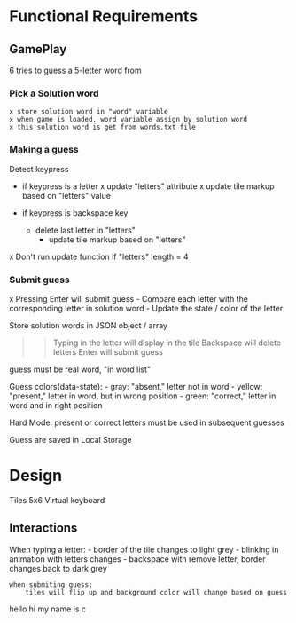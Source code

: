 # Functional Requirements

## GamePlay

6 tries to guess a 5-letter word from

### Pick a Solution word
    x store solution word in "word" variable
    x when game is loaded, word variable assign by solution word
    x this solution word is get from words.txt file


### Making a guess

Detect keypress

 - if keypress is a letter
  x update "letters" attribute
    x update tile markup based on "letters" value

- if keypress is backspace key
    - delete last letter in "letters"
        - update tile markup based on "letters"

x Don't run update function if "letters" length = 4

### Submit guess

x Pressing Enter will submit guess
    - Compare each letter with the corresponding letter in solution word
    - Update the state / color of the letter

Store solution words in JSON object / array

>> Typing in the letter will display in the tile
>> Backspace will delete letters
>> Enter will submit guess

guess must be real word, "in word list"

Guess colors(data-state):
    - gray: "absent," letter not in word
    - yellow: "present," letter in word, but in wrong position
    - green: "correct," letter in word and in right position

Hard Mode: present or correct letters must be used in subsequent guesses

Guess are saved in Local Storage

# Design

Tiles 5x6
Virtual keyboard

## Interactions

When typing a letter:
    - border of the tile changes to light grey
    - blinking in animation with letters changes
    - backspace with remove letter, border changes back to dark grey

    when submiting guess:
        tiles will flip up and background color will change based on guess



hello hi my name is c
